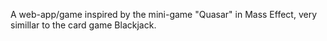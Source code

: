 A web-app/game inspired by the mini-game "Quasar" in Mass Effect, very simillar to the card game Blackjack.

